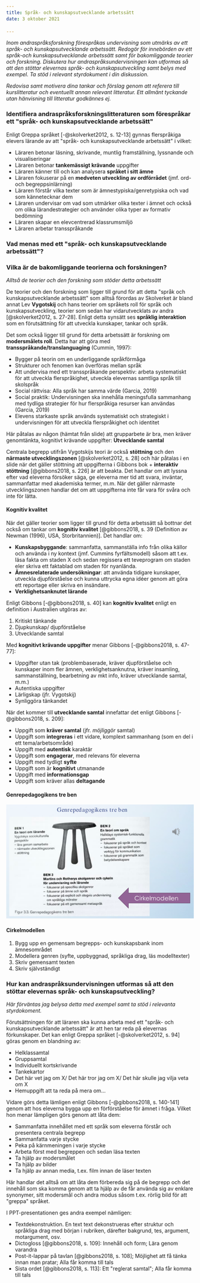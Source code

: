```yaml
---
title: Språk- och kunskapsutvecklande arbetssätt
date: 3 oktober 2021

---
```


*Inom andraspråksforskning förespråkas undervisning som utmärks av ett språk- och kunskapsutvecklande arbetssätt. Redogör för innebörden av ett språk-och kunskapsutvecklande arbetssätt samt för bakomliggande teorier och forskning. Diskutera hur andraspråksundervisningen kan utformas så att den stöttar elevernas språk- och kunskapsutveckling samt belys med exempel. Ta stöd i relevant styrdokument i din diskussion.*

*Redovisa samt motivera dina tankar och förslag genom att referera till kurslitteratur och eventuellt annan relevant litteratur. Ett allmänt tyckande utan hänvisning till litteratur godkännes ej.*
<!-- Vilka kapitel förväntas jag läsa i kurslitteraturen? 
Skolverket: Kurs-/ämnesplaner
Skolverket: Greppa språket
Skolverket: Greppa flerspråkigheten
I Gibbons: Kapitel 2, 6, 7 och 8 (främst)
I Hyltenstam: Kapitel 5, 6, 8, 19, 20, 26
I Kästen-Ebeling & Otterup: Kapitel 2, 3, 5, 6, 7 och 11 

+ Eventuellt ta något exempel ur Mörlings bok om analfabeter -->

### Identifiera andraspråksforskningslitteraturen som förespråkar ett "språk- och kunskapsutvecklande arbetssätt"

Enligt Greppa språket [-@skolverket2012, s. 12-13] gynnas flerspråkiga elevers lärande av att "språk- och kunskapsutvecklande arbetssätt" i vilket:

* Läraren betonar läsning, skrivande, muntlig framställning, lyssnande och visualiseringar
* Läraren betonar **tankemässigt krävande** uppgifter
* Läraren känner till och kan analysera **språket i sitt ämne**
* Läraren fokuserar på en **medveten utveckling av ordförrådet** (jmf. ord- och begreppsinlärning)
* Läraren förstår vilka texter som är ämnestypiska/genretypiska och vad som kännetecknar dem
* Läraren undervisar om vad som utmärker olika texter i ämnet och också om olika lärandestrategier och använder olika typer av formativ bedömning
* Läraren skapar en elevcentrerad klassrumsmiljö
* Läraren arbetar transspråkande

### Vad menas med ett "språk- och kunskapsutvecklande arbetssätt"?



### Vilka är de bakomliggande teorierna och forskningen?
*Alltså de teorier och den forskning som stöder detta arbetssätt*

De teorier och den forskning som ligger till grund för att detta "språk och kunskapsutvecklande arbetssätt" som alltså förordas av Skolverket är bland annat Lev **Vygotskij** och hans teorier om språkets roll för språk och kunskapsutveckling, teorier som sedan har vidarutvecklats av andra [@skolverket2012, s. 27-28]. Enligt detta synsätt ses **språklig interaktion** som en förutsättning för att utveckla kunskaper, tankar och språk.

Det som också ligger till grund för detta arbetssätt är forskning om **modersmålets roll**. Detta har att göra med **transspråkande/translanguaging** (Cummin, 1997):

* Bygger på teorin om en underliggande språkförmåga
* Strukturer och fenomen kan överföras mellan språk
* Att undervisa med ett transspråkande perspektiv: arbeta systematiskt för att utveckla flerspråkighet, utveckla elevernas samtliga språk till skolspråk
* Social rättvisa: Alla språk har samma värde (Garcia, 2019)
* Social praktik: Undervisningen ska innehålla meningsfulla sammanhang med tydliga strategier för hur flerspråkiga resurser kan användas (Garcia, 2019)
* Elevens starkaste språk används systematiskt och strategiskt i undervisningen för att utveckla flerspråkighet och identitet

Här påtalas av någon (hämtat från slide) att grupparbete är bra, men kräver genomtänkta, kognitivt krävande uppgifter: **Utvecklande samtal**

Centrala begrepp utifrån Vygotskijs teori är också **stöttning** och den  **närmaste utvecklingszonen** [@skolverket2012, s. 28] och här påtalas i en slide när det gäller stöttning att uppgifterna i Gibbons bok + **interaktiv stöttning** [@gibbons2018, s. 226] är att beakta. Det handlar om att lyssna efter vad eleverna försöker säga, ge eleverna mer tid att svara, inväntar, sammanfattar med akademiska termer, m.m. När det gäller närmaste utvecklingszonen handlar det om att uppgifterna inte får vara för svåra och inte för lätta.

#### Kognitiv kvalitet

När det gäller teorier som ligger till grund för detta arbetssätt så bottnar det också om tankar om **kognitiv kvalitet** [@gibbons2018, s. 39 (Definition av Newman (1996), USA, Storbritannien)]. Det handlar om:

* **Kunskapsbyggande**: sammanfatta, sammanställa info från olika källor och använda i ny kontext (jmf. Cummins fyrfältsmodell) såsom att t.ex. läsa fakta om staden X och sedan regissera ett teveprogram om staden eler skriva ett faktablad om staden för nyanlända.
* **Ämnesrelaterade undersökningar**: att använda tidigare kunskaper, utveckla djupförståelse och kunna uttrycka egna idéer genom att göra ett reportage eller skriva en insändare. 
* **Verklighetsanknutet lärande**

Enligt Gibbons [-@gibbons2018, s. 40] kan **kognitiv kvalitet** enligt en definition i Australien utgöras av:

1. Kritiskt tänkande
2. Djupkunskap/ djupförståelse
3. Utvecklande samtal


Med **kognitivt krävande uppgifter** menar Gibbons [-@gibbons2018, s. 47-77]:

* Uppgifter utan tak (problembaserade, kräver djupförståelse och kunskaper inom fler ämnen, verklighetsanknutna, kräver insamling, sammanställning, bearbetning av mkt info, kräver utvecklande samtal, m.m.)
* Autentiska uppgifter
* Lärligskap (jfr. Vygotskij)
* Synliggöra tänkandet

När det kommer till **utvecklande samtal** innefattar det enligt Gibbons [-@gibbons2018, s. 209]:

- Uppgift som **kräver samtal** (jfr. *möjliggör* samtal)
- Uppgift som **integreras** i ett vidare, komplext sammanhang (som en del i ett tema/arbetsområde)
- Uppgift med **autentisk** karaktär
- Uppgift som **engagerar**, med relevans för eleverna
- Uppgift med tydligt **syfte**
- Uppgift som är **kognitivt** utmanande
- Uppgift med **informationsgap**
- Uppgift som kräver allas **deltagande**

#### Genrepedagogikens tre ben

![](genrepedagogikens-tre-ben.png)

#### Cirkelmodellen

1. Bygg upp en gemensam begrepps- och kunskapsbank inom ämnesområdet
2. Modellera genren (syfte, uppbyggnad, språkliga drag, läs modelltexter)
3. Skriv gemensamt texten
4. Skriv självständigt


### Hur kan andraspråksundervisningen utformas så att den stöttar elevernas språk- och kunskapsutveckling?

*Här förväntas jag belysa detta med exempel samt ta stöd i relevanta styrdokoment.*

Förutsättningen för att läraren ska kunna arbeta med ett "språk- och kunskapsutvecklande arbetssätt" är att hen tar reda på elevernas förkunskaper. Det kan enligt Greppa språket [-@skolverket2012, s. 94] göras genom en blandning av:

* Helklassamtal
* Gruppsamtal 
* Individuellt kortskrivande
* Tankekartor
* Det här vet jag om X/ Det här tror jag om X/ Det här skulle jag vilja veta om X
* Hemuppgift att ta reda på mera om...

Vidare görs detta lämligen enligt Gibbons [-@gibbons2018, s. 140-141] genom att hos eleverna bygga upp en förförståelse för ämnet i fråga. Vilket hon menar lämpligen görs genom att låta dem:

* Sammanfatta innehållet med ett språk som eleverna förstår och presentera centrala begrepp
* Sammanfatta varje stycke
* Peka på kärnmeningen i varje stycke
* Arbeta först med begreppen och sedan läsa texten
* Ta hjälp av modersmålet
* Ta hjälp av bilder
* Ta hjälp av annan media, t.ex. film innan de läser texten

Här handlar det alltså om att låta dem förbereda sig på de begrepp och det innehåll som ska komma genom att ta hjälp av de får använda sig av enklare synonymer, sitt modersmål och andra modus såsom t.ex. rörlig bild för att "greppa" språket.

I PPT-presentationen ges andra exempel nämligen:

* Textdekonstruktion. En text text dekonstrueras efter struktur och språkliga drag med början i rubriken, därefter bakgrund, tes, argument, motargument, osv.
* Dictogloss [@gibbons2018, s. 109]: Innehåll och form; Lära genom varandra
* Post-it-lappar på tavlan [@gibbons2018, s. 108]; Möjlighet att få tänka innan man pratar; Alla får komma till tals
* Sista ordet [@gibbons2018, s. 113]: Ett "reglerat samtal"; Alla får komma till tals



